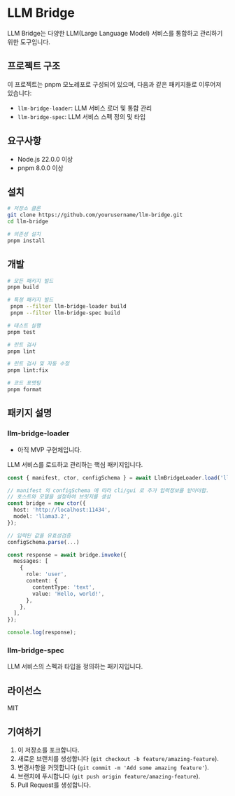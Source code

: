 # LLM Bridge

LLM Bridge는 다양한 LLM(Large Language Model) 서비스를 통합하고 관리하기 위한 도구입니다.

## 프로젝트 구조

이 프로젝트는 pnpm 모노레포로 구성되어 있으며, 다음과 같은 패키지들로 이루어져 있습니다:

 - `llm-bridge-loader`: LLM 서비스 로더 및 통합 관리
 - `llm-bridge-spec`: LLM 서비스 스펙 정의 및 타입

## 요구사항

- Node.js 22.0.0 이상
- pnpm 8.0.0 이상

## 설치

```bash
# 저장소 클론
git clone https://github.com/yourusername/llm-bridge.git
cd llm-bridge

# 의존성 설치
pnpm install
```

## 개발

```bash
# 모든 패키지 빌드
pnpm build

# 특정 패키지 빌드
 pnpm --filter llm-bridge-loader build
 pnpm --filter llm-bridge-spec build

# 테스트 실행
pnpm test

# 린트 검사
pnpm lint

# 린트 검사 및 자동 수정
pnpm lint:fix

# 코드 포맷팅
pnpm format
```

## 패키지 설명

### llm-bridge-loader

- 아직 MVP 구현체입니다.

LLM 서비스를 로드하고 관리하는 핵심 패키지입니다.

```typescript
const { manifest, ctor, configSchema } = await LlmBridgeLoader.load('llama3-with-ollama-llm-bridge');

// manifest 의 configSchema 에 따라 cli/gui 로 추가 입력정보를 받아야함.
// 호스트와 모델을 설정하여 브릿지를 생성
const bridge = new ctor({
  host: 'http://localhost:11434',
  model: 'llama3.2',
});

// 입력된 값을 유효성검증
configSchema.parse(...)

const response = await bridge.invoke({
  messages: [
    {
      role: 'user',
      content: {
        contentType: 'text',
        value: 'Hello, world!',
      },
    },
  ],
});

console.log(response);
```

### llm-bridge-spec

LLM 서비스의 스펙과 타입을 정의하는 패키지입니다.

## 라이선스

MIT

## 기여하기

1. 이 저장소를 포크합니다.
2. 새로운 브랜치를 생성합니다 (`git checkout -b feature/amazing-feature`).
3. 변경사항을 커밋합니다 (`git commit -m 'Add some amazing feature'`).
4. 브랜치에 푸시합니다 (`git push origin feature/amazing-feature`).
5. Pull Request를 생성합니다. 
